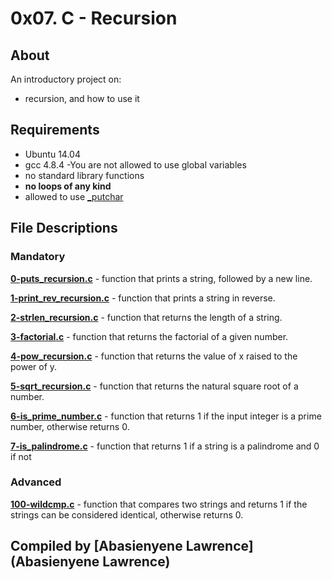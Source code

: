 # 0x07. C - Recursion
## About
An introductory project on:
- recursion, and how to use it
## Requirements
- Ubuntu 14.04
- gcc 4.8.4
-You are not allowed to use global variables
- no standard library functions
- **no loops of any kind**
- allowed to use [_putchar](https://github.com/holbertonschool/_putchar.c/blob/master/_putchar.c)
## File Descriptions
### Mandatory
**[0-puts_recursion.c](0-puts_recursion.c)** - function that prints a string, followed by a new line.

**[1-print_rev_recursion.c](1-print_rev_recursion.c)** - function that prints a string in reverse.

**[2-strlen_recursion.c](2-strlen_recursion.c)** - function that returns the length of a string.

**[3-factorial.c](3-factorial.c)** - function that returns the factorial of a given number.

**[4-pow_recursion.c](4-pow_recursion.c)** - function that returns the value of x raised to the power of y.

**[5-sqrt_recursion.c](5-sqrt_recursion.c)** - function that returns the natural square root of a number.

**[6-is_prime_number.c](6-is_prime_number.c)** - function that returns 1 if the input integer is a prime number, otherwise returns 0.

**[7-is_palindrome.c](7-is_palindrome.c)** - function that returns 1 if a string is a palindrome and 0 if not

### Advanced
**[100-wildcmp.c](100-wildcmp.c)** - function that compares two strings and returns 1 if the strings can be considered identical, otherwise returns 0.

## Compiled by [Abasienyene Lawrence] (Abasienyene Lawrence)
